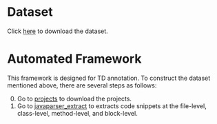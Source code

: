 # Dataset
Click [here](https://github.com/HduDBSI/Dataset4TD/releases/download/dataset/code.snippets-with-labels.metrics.7z) to download the dataset.

# Automated Framework
This framework is designed for TD annotation. To construct the dataset mentioned above, there are several steps as follows:

0. Go to [projects](/projects) to download the projects.
1. Go to [javaparser_extract](/javaparser_extract) to extracts code snippets at the file-level, class-level, method-level, and block-level. 
